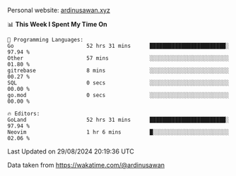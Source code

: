 Personal website: [ardinusawan.xyz](https://ardinusawan.xyz)

<!--START_SECTION:waka-->
📊 **This Week I Spent My Time On** 

```text
💬 Programming Languages: 
Go                       52 hrs 31 mins      ████████████████████████░   97.94 % 
Other                    57 mins             ░░░░░░░░░░░░░░░░░░░░░░░░░   01.80 % 
gitrebase                8 mins              ░░░░░░░░░░░░░░░░░░░░░░░░░   00.27 % 
SQL                      0 secs              ░░░░░░░░░░░░░░░░░░░░░░░░░   00.00 % 
go.mod                   0 secs              ░░░░░░░░░░░░░░░░░░░░░░░░░   00.00 % 

🔥 Editors: 
GoLand                   52 hrs 31 mins      ████████████████████████░   97.94 % 
Neovim                   1 hr 6 mins         █░░░░░░░░░░░░░░░░░░░░░░░░   02.06 % 
```


 Last Updated on 29/08/2024 20:19:36 UTC
<!--END_SECTION:waka-->
Data taken from https://wakatime.com/@ardinusawan
